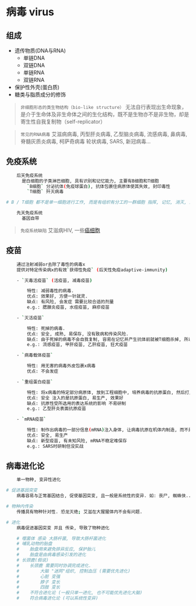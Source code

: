 # 病毒 virus

## 组成

- 遗传物质(DNA与RNA)
  - 单链DNA
  - 双链DNA
  - 单链RNA
  - 双链RNA
- 保护性外壳(蛋白质)
- 糖类与脂质成分的修饰

> `非细胞形态的类生物结构（bio-like structure）` 无法自行表现出生命现象，是介于生命体及非生命体之间的生化结构，既不是生物亦不是非生物，却是寄生性自我复制物（self-replicator）

> `常见的RNA病毒` 艾滋病病毒, 丙型肝炎病毒, 乙型脑炎病毒, 流感病毒, 鼻病毒, 脊髓灰质炎病毒, 柯萨奇病毒 轮状病毒, SARS, 新冠病毒...

## 免疫系统

```bash
    后天免疫系统 
      是白细胞的子类淋巴细胞, 具有识别和记忆能力, 主要有B细胞和T细胞
        `B细胞` 分泌抗体(免疫球蛋白), 抗体包裹住病原体使其失效, 封印毒性
        `T细胞` 歼灭病毒

# B / T细胞 都不是单一细胞进行工作, 而是有组织有分工的一群细胞 指挥, 记忆, 消灭, 封印... 其中记忆细胞最长寿

    先天免疫系统 
      基因自带
```

> `免疫系统缺陷` 艾滋病HIV, 一些[癌细胞](cancer.md)

## 疫苗

```bash
    通过注射减弱or去除了毒性的病毒x
    提供对特定传染病x的有效`获得性免疫` (后天性免疫adaptive-immunity)

    - `灭毒活疫苗` (活疫苗, 减毒疫苗)

        特性: 减弱毒性的病毒.
        优点: 效果好, 方便一针就灵.
        缺点: 有风险, 会发症 需要比较合适的剂量
        e.g.: 腮腺炎疫苗, 水痘疫苗, 麻疹疫苗

    - `灭活疫苗` 

        特性: 死掉的病毒. 
        优点: 安全, 成熟, 易保存, 没有致病和传染风险.
        缺点: 由于死掉的病毒不会自我复制, 容易在记忆并产生抗体前就被T细胞杀掉, 所以通常要打多次
        e.g.: 流感疫苗, 甲肝疫苗, 乙肝疫苗, 狂犬疫苗

    - `病毒载体疫苗`

        特性: 用无害的病毒外皮包裹x病毒
        优点: 不会发症

    - `重组蛋白疫苗`

        特性: 将x病毒的特定部分病原体, 放到工程细胞中, 培养病毒的抗原蛋白, 然后打入人体
        优点: 安全 注入的是抗原蛋白, 易生产, 效果好
        缺点: 抗原性受所选用的表达系统的影响 不易研制
        e.g.: 乙型肝炎表面抗原疫苗

    - `mRNA疫苗`

        特性: 制作出病毒的一部分信息(mRNA)注入身体, 让病毒抗原在机体内制造, 而不是在体外制造后注入体内; 新型疫苗
        优点: 安全, 易生产
        缺点: 新型疫苗, 有未知风险, mRNA不稳定难保存
        e.g.: SARS时研制但没实战

```


## 病毒进化论

```bash
    单一物种, 变异性进化

# 促进基因突变
    病毒容易与正常基因结合, 促使基因突变, 且一般是系统性的变异. 如: 丧尸, 蜘蛛侠...

# 物种内传染
    传播具有物种针对性. 恐龙灭绝; 艾滋在大猩猩体内不会有问题.

# 进化
    病毒促进基因突变 并且 传染, 导致了物种进化

    # 噬菌体 感染 大肠杆菌, 导致大肠杆菌进化
    # 哺乳动物的胎盘
    #    胎盘用来避免排异反应, 保护胎儿
    #    胎盘是由病毒感染引发的进化
    # 长颈鹿(假说)
    #    长颈鹿 需要同时协调完成进化.
    #        大脑 "迷网"组织, 控制血压 (需要优先进化)
    #        心脏 变强
    #        脖子 变长
    #        四肢 变长
    #    不符合进化论 (一般只单一进化, 也不可能优先进化大脑)
    #    符合病毒进化论 (可以系统性变异)
```